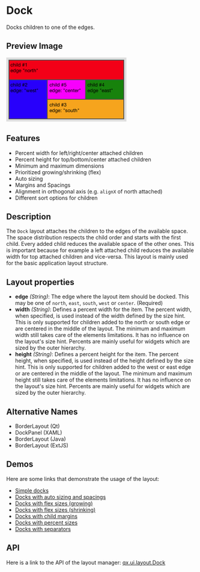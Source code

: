 # Dock

Docks children to one of the edges.

## Preview Image

![dock.png](dock.png)

## Features

- Percent width for left/right/center attached children
- Percent height for top/bottom/center attached children
- Minimum and maximum dimensions
- Prioritized growing/shrinking (flex)
- Auto sizing
- Margins and Spacings
- Alignment in orthogonal axis (e.g. `alignX` of north attached)
- Different sort options for children

## Description

The `Dock` layout attaches the children to the edges of the available space. The
space distribution respects the child order and starts with the first child.
Every added child reduces the available space of the other ones. This is
important because for example a left attached child reduces the available width
for top attached children and vice-versa. This layout is mainly used for the
basic application layout structure.

## Layout properties

- **edge** _(String)_: The edge where the layout item should be docked. This may
  be one of `north`, `east`, `south`, `west` or `center`. (Required)
- **width** _(String)_: Defines a percent width for the item. The percent width,
  when specified, is used instead of the width defined by the size hint. This is
  only supported for children added to the north or south edge or are centered
  in the middle of the layout. The minimum and maximum width still takes care of
  the elements limitations. It has no influence on the layout's size hint.
  Percents are mainly useful for widgets which are sized by the outer hierarchy.
- **height** _(String)_: Defines a percent height for the item. The percent
  height, when specified, is used instead of the height defined by the size
  hint. This is only supported for children added to the west or east edge or
  are centered in the middle of the layout. The minimum and maximum height still
  takes care of the elements limitations. It has no influence on the layout's
  size hint. Percents are mainly useful for widgets which are sized by the outer
  hierarchy.

## Alternative Names

- BorderLayout (Qt)
- DockPanel (XAML)
- BorderLayout (Java)
- BorderLayout (ExtJS)

## Demos

Here are some links that demonstrate the usage of the layout:

- [Simple docks](apps://demobrowser/#layout~Dock.html)
- [Docks with auto sizing and spacings](apps://demobrowser/#layout~Dock_AutoSize.html)
- [Docks with flex sizes (growing)](apps://demobrowser/#layout~Dock_FlexGrowing.html)
- [Docks with flex sizes (shrinking)](apps://demobrowser/#layout~Dock_FlexShrinking.html)
- [Docks with child margins](apps://demobrowser/#layout~Dock_Margin.html)
- [Docks with percent sizes](apps://demobrowser/#layout~Dock_PercentSize.html)
- [Docks with separators](apps://demobrowser/#layout~Dock_Separator.html)

## API

Here is a link to the API of the layout manager:
[qx.ui.layout.Dock](apps://apiviewer/#qx.ui.layout.Dock)
